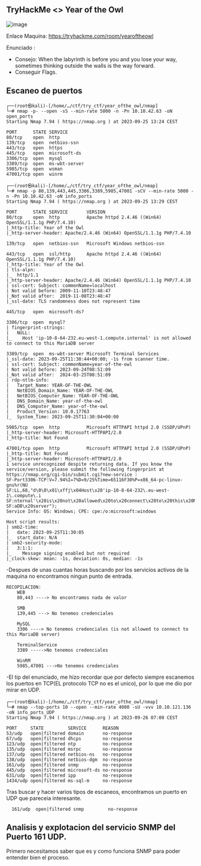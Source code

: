 ## TryHackMe  <> Year of the Owl

![image](https://github.com/Esevka/CTF/assets/139042999/019512fc-ca13-4343-a942-7a7325593e6f)

Enlace Maquina: https://tryhackme.com/room/yearoftheowl

Enunciado : 

  - Consejo: When the labyrinth is before you and you lose your way, sometimes thinking outside the walls is the way forward.
  - Conseguir Flags.

## Escaneo de puertos

    ┌──(root㉿kali)-[/home/…/ctf/try_ctf/year_ofthe_owl/nmap]
    └─# nmap -p- --open -sS --min-rate 5000 -n -Pn 10.10.42.63 -oN open_ports              
    Starting Nmap 7.94 ( https://nmap.org ) at 2023-09-25 13:24 CEST

    PORT      STATE SERVICE
    80/tcp    open  http
    139/tcp   open  netbios-ssn
    443/tcp   open  https
    445/tcp   open  microsoft-ds
    3306/tcp  open  mysql
    3389/tcp  open  ms-wbt-server
    5985/tcp  open  wsman
    47001/tcp open  winrm

    ┌──(root㉿kali)-[/home/…/ctf/try_ctf/year_ofthe_owl/nmap]
    └─# nmap -p 80,139,443,445,3306,3389,5985,47001 -sCV --min-rate 5000 -n -Pn 10.10.42.63 -oN info_ports
    Starting Nmap 7.94 ( https://nmap.org ) at 2023-09-25 13:29 CEST
    
    PORT      STATE SERVICE       VERSION
    80/tcp    open  http          Apache httpd 2.4.46 ((Win64) OpenSSL/1.1.1g PHP/7.4.10)
    |_http-title: Year of the Owl
    |_http-server-header: Apache/2.4.46 (Win64) OpenSSL/1.1.1g PHP/7.4.10
    
    139/tcp   open  netbios-ssn   Microsoft Windows netbios-ssn
    
    443/tcp   open  ssl/http      Apache httpd 2.4.46 ((Win64) OpenSSL/1.1.1g PHP/7.4.10)
    |_http-title: Year of the Owl
    | tls-alpn: 
    |_  http/1.1
    |_http-server-header: Apache/2.4.46 (Win64) OpenSSL/1.1.1g PHP/7.4.10
    | ssl-cert: Subject: commonName=localhost
    | Not valid before: 2009-11-10T23:48:47
    |_Not valid after:  2019-11-08T23:48:47
    |_ssl-date: TLS randomness does not represent time
    
    445/tcp   open  microsoft-ds?
    
    3306/tcp  open  mysql?
    | fingerprint-strings: 
    |   NULL: 
    |_    Host 'ip-10-8-64-232.eu-west-1.compute.internal' is not allowed to connect to this MariaDB server
    
    3389/tcp  open  ms-wbt-server Microsoft Terminal Services
    |_ssl-date: 2023-09-25T11:30:44+00:00; -1s from scanner time.
    | ssl-cert: Subject: commonName=year-of-the-owl
    | Not valid before: 2023-09-24T08:51:09
    |_Not valid after:  2024-03-25T08:51:09
    | rdp-ntlm-info: 
    |   Target_Name: YEAR-OF-THE-OWL
    |   NetBIOS_Domain_Name: YEAR-OF-THE-OWL
    |   NetBIOS_Computer_Name: YEAR-OF-THE-OWL
    |   DNS_Domain_Name: year-of-the-owl
    |   DNS_Computer_Name: year-of-the-owl
    |   Product_Version: 10.0.17763
    |_  System_Time: 2023-09-25T11:30:04+00:00
    
    5985/tcp  open  http          Microsoft HTTPAPI httpd 2.0 (SSDP/UPnP)
    |_http-server-header: Microsoft-HTTPAPI/2.0
    |_http-title: Not Found
    
    47001/tcp open  http          Microsoft HTTPAPI httpd 2.0 (SSDP/UPnP)
    |_http-title: Not Found
    |_http-server-header: Microsoft-HTTPAPI/2.0
    1 service unrecognized despite returning data. If you know the service/version, please submit the following fingerprint at https://nmap.org/cgi-bin/submit.cgi?new-service :
    SF-Port3306-TCP:V=7.94%I=7%D=9/25%Time=65116F30%P=x86_64-pc-linux-gnu%r(NU
    SF:LL,68,"d\0\0\x01\xffj\x04Host\x20'ip-10-8-64-232\.eu-west-1\.compute\.i
    SF:nternal'\x20is\x20not\x20allowed\x20to\x20connect\x20to\x20this\x20Mari
    SF:aDB\x20server");
    Service Info: OS: Windows; CPE: cpe:/o:microsoft:windows
    
    Host script results:
    | smb2-time: 
    |   date: 2023-09-25T11:30:05
    |_  start_date: N/A
    | smb2-security-mode: 
    |   3:1:1: 
    |_    Message signing enabled but not required
    |_clock-skew: mean: -1s, deviation: 0s, median: -1s
    

-Despues de unas cuantas horas buscando por los servicios activos de la maquina no encontramos ningun punto de entrada.

    RECOPILACION:   
        WEB
        80,443 ----> No encontramos nada de valor 
        
        SMB
        139,445 ---> No tenemos credenciales 
        
        MySQL
        3306 ----> No tenemos credenciales (is not allowed to connect to this MariaDB server)
        
        TerminalService
        3389 ----->No tenemos credenciales  
        
        WinRM
        5985,47001 --->No tenemos credenciales  

-El tip del enunciado, me hizo recordar que por defecto siempre escanemos los puertos en TCP(EL protocolo TCP no es el unico), por lo que me dio por mirar en UDP.

    ┌──(root㉿kali)-[/home/…/ctf/try_ctf/year_ofthe_owl/nmap]
    └─# nmap --top-ports 10 --open --min-rate 4000 -sU -vvv 10.10.121.136 -oN info_ports_UDP 
    Starting Nmap 7.94 ( https://nmap.org ) at 2023-09-26 07:00 CEST
    
    PORT     STATE         SERVICE      REASON
    53/udp   open|filtered domain       no-response
    67/udp   open|filtered dhcps        no-response
    123/udp  open|filtered ntp          no-response
    135/udp  open|filtered msrpc        no-response
    137/udp  open|filtered netbios-ns   no-response
    138/udp  open|filtered netbios-dgm  no-response
    161/udp  open|filtered snmp         no-response
    445/udp  open|filtered microsoft-ds no-response
    631/udp  open|filtered ipp          no-response
    1434/udp open|filtered ms-sql-m     no-response

  Tras buscar y hacer varios tipos de escaneos, encontramos un puerto en UDP que pareceia interesante.

      161/udp  open|filtered snmp         no-response
   

## Analisis y explotacion del servicio SNMP del Puerto 161 UDP.

  Primero necesitamos saber que es y como funciona SNMP para poder entender bien el proceso.

    

  



    


